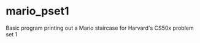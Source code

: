 mario_pset1
===========

Basic program printing out a Mario staircase for Harvard's CS50x problem set 1
